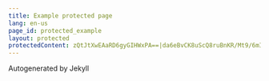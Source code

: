 ```yaml
---
title: Example protected page
lang: en-us
page_id: protected_example
layout: protected
protectedContent: zQtJtXwEAaRD6gyGIHWxPA==|da6eBvCK8uScQ8ruBnKR/Mt9/6mIHbcYO6Gd5IX6OkY=|Z7IYJtlqhUgLa7pvKjrkS/FAj/7Rszhf4gWpUiPw7wmtPuTOLnEr0TKsSPVyvnjz2fWv0AIdC+3xjQKya3XYgnkzp9ruzJWuEkR4teb+Mw/guohT2YkJ7DL7SXYK+8saYmullpYTLVZG6GDqulDdYxzT6ex2uaERFjWYpdFP6WGtuNBaT0LgYzBrzAj/vrQO
---
```

Autogenerated by Jekyll
